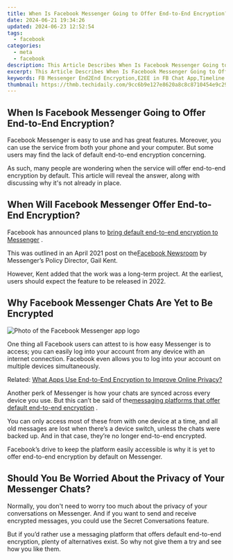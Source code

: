 ```yaml
---
title: When Is Facebook Messenger Going to Offer End-to-End Encryption?
date: 2024-06-21 19:34:26
updated: 2024-06-23 12:52:54
tags:
  - facebook
categories:
  - meta
  - facebook
description: This Article Describes When Is Facebook Messenger Going to Offer End-to-End Encryption?
excerpt: This Article Describes When Is Facebook Messenger Going to Offer End-to-End Encryption?
keywords: FB Messenger End2End Encryption,E2EE in FB Chat App,Timeline for Secure Messaging,End-to-End Encrypted FB,Facebook Encrypting Conversations,When Will FB Use E2EE?,FB Messenger Security Update
thumbnail: https://thmb.techidaily.com/9cc6b9e127e8620a8c8c8710454e9c29c9fd332bb80288c9b2f1c26ecf61a151.jpg
---
```


## When Is Facebook Messenger Going to Offer End-to-End Encryption?

 Facebook Messenger is easy to use and has great features. Moreover, you can use the service from both your phone and your computer. But some users may find the lack of default end-to-end encryption concerning.

 As such, many people are wondering when the service will offer end-to-end encryption by default. This article will reveal the answer, along with discussing why it's not already in place.

## When Will Facebook Messenger Offer End-to-End Encryption?

 Facebook has announced plans to [bring default end-to-end encryption to Messenger](https://www.makeuseof.com/facebook-messenger-instagram-direct-chats-wont-encrypted-until-2022/) .

 This was outlined in an April 2021 post on the[Facebook Newsroom](https://about.fb.com/news/2021/04/messenger-policy-workshop-future-of-private-messaging/) by Messenger’s Policy Director, Gail Kent.

 However, Kent added that the work was a long-term project. At the earliest, users should expect the feature to be released in 2022.

## Why Facebook Messenger Chats Are Yet to Be Encrypted

![Photo of the Facebook Messenger app logo](https://static1.makeuseofimages.com/wordpress/wp-content/uploads/2021/05/facebook-messenger-logo.png)

 One thing all Facebook users can attest to is how easy Messenger is to access; you can easily log into your account from any device with an internet connection. Facebook even allows you to log into your account on multiple devices simultaneously.

 Related: [What Apps Use End-to-End Encryption to Improve Online Privacy?](https://www.makeuseof.com/apps-use-end-to-end-encryption/)

 Another perk of Messenger is how your chats are synced across every device you use. But this can’t be said of the[messaging platforms that offer default end-to-end encryption](https://www.makeuseof.com/how-the-top-instant-messaging-services-use-end-to-end-encryption/) .

 You can only access most of these from with one device at a time, and all old messages are lost when there’s a device switch, unless the chats were backed up. And in that case, they’re no longer end-to-end encrypted.

 Facebook’s drive to keep the platform easily accessible is why it is yet to offer end-to-end encryption by default on Messenger.

## Should You Be Worried About the Privacy of Your Messenger Chats?

 Normally, you don't need to worry too much about the privacy of your conversations on Messenger. And if you want to send and receive encrypted messages, you could use the Secret Conversations feature.

 But if you’d rather use a messaging platform that offers default end-to-end encryption, plenty of alternatives exist. So why not give them a try and see how you like them.


<ins class="adsbygoogle"
     style="display:block"
     data-ad-format="autorelaxed"
     data-ad-client="ca-pub-7571918770474297"
     data-ad-slot="1223367746"></ins>



<ins class="adsbygoogle"
     style="display:block"
     data-ad-client="ca-pub-7571918770474297"
     data-ad-slot="8358498916"
     data-ad-format="auto"
     data-full-width-responsive="true"></ins>
